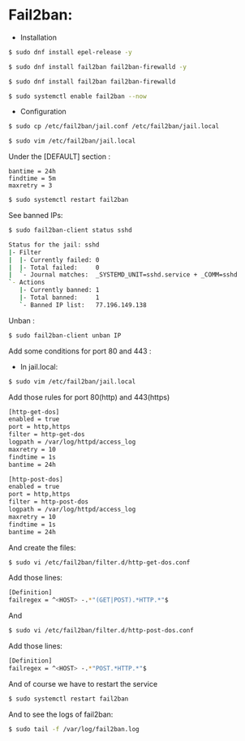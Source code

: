 # Fail2ban:

- Installation

```bash
$ sudo dnf install epel-release -y

$ sudo dnf install fail2ban fail2ban-firewalld -y

$ sudo dnf install fail2ban fail2ban-firewalld

$ sudo systemctl enable fail2ban --now
```


- Configuration

```bash
$ sudo cp /etc/fail2ban/jail.conf /etc/fail2ban/jail.local
```
```bash
$ sudo vim /etc/fail2ban/jail.local
```
Under the [DEFAULT] section :

```
bantime = 24h
findtime = 5m
maxretry = 3
```

```bash
$ sudo systemctl restart fail2ban
```

See banned IPs:

```bash
$ sudo fail2ban-client status sshd

Status for the jail: sshd
|- Filter
|  |- Currently failed: 0
|  |- Total failed:     0
|  `- Journal matches:  _SYSTEMD_UNIT=sshd.service + _COMM=sshd
`- Actions
   |- Currently banned: 1
   |- Total banned:     1
   `- Banned IP list:   77.196.149.138
```

Unban :

```bash
$ sudo fail2ban-client unban IP
```

Add some conditions for port 80 and 443 :

- In jail.local:

```bash
$ sudo vim /etc/fail2ban/jail.local
```

Add those rules for port 80(http) and 443(https)

```bash
[http-get-dos]
enabled = true
port = http,https
filter = http-get-dos
logpath = /var/log/httpd/access_log
maxretry = 10
findtime = 1s
bantime = 24h

[http-post-dos]
enabled = true
port = http,https
filter = http-post-dos
logpath = /var/log/httpd/access_log
maxretry = 10
findtime = 1s
bantime = 24h
```

And create the files:
```bash
$ sudo vi /etc/fail2ban/filter.d/http-get-dos.conf
```
Add those lines:
```bash
[Definition]
failregex = ^<HOST> -.*"(GET|POST).*HTTP.*"$
```
And
```bash
$ sudo vi /etc/fail2ban/filter.d/http-post-dos.conf
```
Add those lines:
```bash
[Definition]
failregex = ^<HOST> -.*"POST.*HTTP.*"$
```
And of course we have to restart the service
```bash
$ sudo systemctl restart fail2ban
```
And to see the logs of fail2ban:

```bash
$ sudo tail -f /var/log/fail2ban.log
```